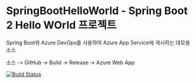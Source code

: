 # SpringBootHelloWorld - Spring Boot 2 Hello WOrld 프로젝트
Spring Boot와 Azure DevOps를 사용하여 Azure App Service에 게시하는 데모용 소스

소스 -> GitHub -> Build -> Release -> Azure Web App

[![Build Status](https://dev.azure.com/redplus/SpringBootHelloWorld/_apis/build/status/SpringBootHelloWorld-Maven-CI?branchName=master)](https://dev.azure.com/redplus/SpringBootHelloWorld/_build/latest?definitionId=20&branchName=master)
